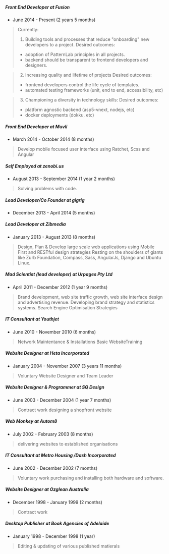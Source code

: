 ##### Front End Developer at Fusion

- June 2014 - Present (2 years 5 months)

> Currently:
> 1. Building tools and processes that reduce "onboarding" new developers to a project.
> Desired outcomes:
>  - adoption of PatternLab principles in all projects.
>  - backend should be transparent to frontend developers and designers.

> 2. Increasing quality and lifetime of projects
> Desired outcomes:
>  - frontend developers control the life cycle of templates.
>  - automated testing frameworks (unit, end to end, accessibility, etc)

> 3. Championing a diversity in technology skills:
> Desired outcomes:
>  - platform agnostic backend (asp5-vnext, nodejs, etc)
>  - docker deployments (dokku, etc)

##### Front End Developer at Muvli

- March 2014 - October 2014 (8 months)

> Develop mobile focused user interface using Ratchet, Scss and Angular

##### Self Employed at zenobi.us

- August 2013 - September 2014 (1 year 2 months)

> Solving problems with code.

##### Lead Developer/Co Founder at gigrig

- December 2013 - April 2014 (5 months)

##### Lead Developer at Zibmedia

- January 2013 - August 2013 (8 months)

> Design, Plan & Develop large scale web applications using Mobile First and RESTful design strategies
> Resting on the shoulders of giants like Zurb Foundation, Compass, Sass,
> AngularJs, Django and Ubuntu Linux.

##### Mad Scientist (lead developer) at Urpages Pty Ltd

- April 2011 - December 2012 (1 year 9 months)

> Brand development, web site traffic growth, web site interface design and advertising revenue.
> Developing brand strategy and statistics systems.
> Search Engine Optimisation Strategies

##### IT Consultant at Youthjet

- June 2010 - November 2010 (6 months)

> Network Maintentance & Installations
> Basic WebsiteTraining

##### Website Designer at Heta Incorporated

- January 2004 - November 2007 (3 years 11 months)

> Voluntary Website Designer and Team Leader

##### Website Designer & Programmer at SQ Design

- June 2003 - December 2004 (1 year 7 months)

> Contract work designing a shopfront website

##### Web Monkey at Autom8

- July 2002 - February 2003 (8 months)

> delivering websites to established organisations

##### IT Consultant at Metro Housing /Dash Incorporated

- June 2002 - December 2002 (7 months)

> Voluntary work purchasing and installing both hardware and software.

##### Website Designer at Ozglean Australia

- December 1998 - January 1999 (2 months)

> Contract work

##### Desktop Publisher at Book Agencies of Adelaide

- January 1998 - December 1998 (1 year)

> Editing & updating of various published matierals
